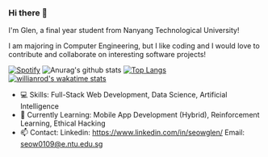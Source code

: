 ### Hi there 👋

<!--
**seowglen/seowglen** is a ✨ _special_ ✨ repository because its `README.md` (this file) appears on your GitHub profile.

Here are some ideas to get you started:

- 🔭 I’m currently working on ...
- 🌱 I’m currently learning ...
- 👯 I’m looking to collaborate on ...
- 🤔 I’m looking for help with ...
- 💬 Ask me about ...
- 📫 How to reach me: ...
- 😄 Pronouns: ...
- ⚡ Fun fact: ...
-->
I'm Glen, a final year student from Nanyang Technological University!

I am majoring in Computer Engineering, but I like coding and I would love to contribute and collaborate on interesting software projects!

[![Spotify](https://novatorem.seowglen.vercel.app/api/spotify)](https://open.spotify.com/user/seowglen)
![Anurag's github stats](https://github-readme-stats.vercel.app/api?username=seowglen&show_icons=true&theme=dark&count_private=true)
[![Top Langs](https://github-readme-stats.seowglen.vercel.app/api/top-langs/?username=seowglen&hide=jupyter%20notebook&theme=dark&langs_count=8&layout=compact)](https://github.com/anuraghazra/github-readme-stats)
[![willianrod's wakatime stats](https://github-readme-stats.vercel.app/api/wakatime?username=seowglen&theme=dark&layout=compact&v=2)](https://github.com/anuraghazra/github-readme-stats)

- 💻 Skills: Full-Stack Web Development, Data Science, Artificial Intelligence  
- 🌱 Currently Learning: Mobile App Development (Hybrid), Reinforcement Learning, Ethical Hacking
- 📫 Contact: Linkedin: https://www.linkedin.com/in/seowglen/ Email: seow0109@e.ntu.edu.sg




